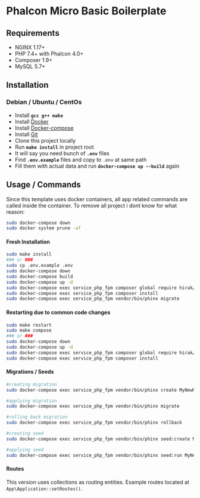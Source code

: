 # Phalcon Micro Basic Boilerplate

## Requirements
 - NGINX 1.17+
 - PHP 7.4+ with Phalcon 4.0+
 - Composer 1.9+
 - MySQL 5.7+
 
## Installation
### Debian / Ubuntu / CentOs
 - Install **`gcc g++ make`**
 - Install [Docker](https://docs.docker.com/install/overview/)
 - Install [Docker-compose](https://docs.docker.com/compose/install/)
 - Install [Git](https://git-scm.com/book/en/v2/Getting-Started-Installing-Git)
 - Clone this project locally
 - Run **`make install`** in project root
 - It will say you need bunch of **`.env`** files
 - Find **`.env.example`** files and copy to `.env` at same path
 - Fill them with actual data and run **`docker-compose up --build`** again

## Usage / Commands
Since this template uses docker containers, all app related commands are called inside the container.
To remove all project i dont know for what reason:
```bash
sudo docker-compose down
sudo docker system prune -af
```

#### Fresh Installation
```bash
sudo make install
### or ###
sudo cp .env.example .env
sudo docker-compose down
sudo docker-compose build
sudo docker-compose up -d
sudo docker-compose exec service_php_fpm composer global require hirak/prestissimo
sudo docker-compose exec service_php_fpm composer install
sudo docker-compose exec service_php_fpm vendor/bin/phinx migrate
```

#### Restarting due to common code changes
```bash
sudo make restart
sudo make compose
### or ###
sudo docker-compose down
sudo docker-compose up -d
sudo docker-compose exec service_php_fpm composer global require hirak/prestissimo
sudo docker-compose exec service_php_fpm composer install
```

#### Migrations / Seeds
```bash
#creating migration
sudo docker-compose exec service_php_fpm vendor/bin/phinx create MyNewMigration

#applying migration
sudo docker-compose exec service_php_fpm vendor/bin/phinx migrate

#rolling back migration
sudo docker-compose exec service_php_fpm vendor/bin/phinx rollback 

#creating seed
sudo docker-compose exec service_php_fpm vendor/bin/phinx seed:create MyNewSeeder

#applying seed
sudo docker-compose exec service_php_fpm vendor/bin/phinx seed:run MyNewSeeder
```

#### Routes
This version uses collections as routing entities.
Example routes located at `App\Application::setRoutes()`.
